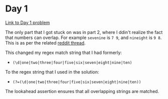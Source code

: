 # Day 1

[Link to Day 1 problem](https://adventofcode.com/2023/day/1)

The only part that I got stuck on was in part 2, where I ddin't realize the fact that numbers can overlap. For example `sevenine` is `7 9`, and `nineight` is `9 8`. This is as per the related [reddit thread](https://www.reddit.com/r/adventofcode/comments/1884fpl/2023_day_1for_those_who_stuck_on_part_2/).

This changed my regex match string that I had formerly:
- `(\d|one|two|three|four|five|six|seven|eight|nine|ten)`

To the regex string that I used in the solution:
- `(?=(\d|one|two|three|four|five|six|seven|eight|nine|ten))`

The lookahead assertion ensures that all overlapping strings are matched.